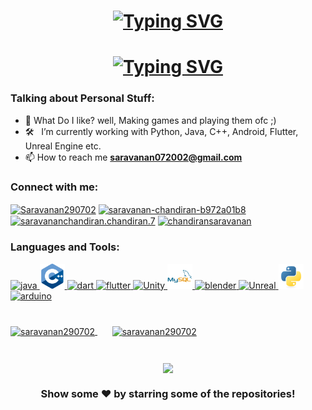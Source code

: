 
<h1 align="center">
<a href="https://git.io/typing-svg"><img src="https://readme-typing-svg.demolab.com?font=Fira+Code&pause=1000&color=F7F7F7&width=435&lines=Hello+there%2C+Saravanan+Here........;Glad+you+are+here" alt="Typing SVG" /></a>
</h1>
<h1 align="center">
<a href="https://git.io/typing-svg"><img src="https://readme-typing-svg.demolab.com?font=Fira+Code&pause=1000&color=F72F2F&width=435&lines=Exploring+Machine+and+Deep+Learning!;Delving+into+Game+Development!!;Pursuing+App+Development+Expertise!!!" alt="Typing SVG" /></a>
</h1>

### Talking about Personal Stuff:
- 👾 What Do I like? well, Making games and playing them ofc ;)
- 🛠 &nbsp; I’m currently working with Python, Java, C++, Android, Flutter, Unreal Engine etc.
- 📫 How to reach me **saravanan072002@gmail.com**
  
<h3 align="left">Connect with me:</h3>
<p align="left">
<a href="https://twitter.com/Saravanan290702" target="blank"><img align="center" src="https://raw.githubusercontent.com/rahuldkjain/github-profile-readme-generator/master/src/images/icons/Social/twitter.svg" alt="Saravanan290702" height="30" width="40" /></a>
<a href="https://www.linkedin.com/in/saravanan-chandiran-b972a01b8/" target="blank"><img align="center" src="https://raw.githubusercontent.com/rahuldkjain/github-profile-readme-generator/master/src/images/icons/Social/linked-in-alt.svg" alt="saravanan-chandiran-b972a01b8" height="30" width="40" /></a>
<a href="https://www.facebook.com/saravananchandiran.chandiran.7/" target="blank"><img align="center" src="https://raw.githubusercontent.com/rahuldkjain/github-profile-readme-generator/master/src/images/icons/Social/facebook.svg" alt="saravananchandiran.chandiran.7" height="30" width="40" /></a>
<a href="https://www.instagram.com/chandiransaravanan/" target="blank"><img align="center" src="https://raw.githubusercontent.com/rahuldkjain/github-profile-readme-generator/master/src/images/icons/Social/instagram.svg" alt="chandiransaravanan" height="30" width="40" /></a>
</p>

<h3 align="left">Languages and Tools:</h3>
<p align="left"> <a href="https://www.java.com/en/" target="_blank" rel="noreferrer"> <img src="https://cdn.jsdelivr.net/gh/devicons/devicon/icons/java/java-original-wordmark.svg" alt="java" width="40" height="40"/> </a> <a href="https://www.w3schools.com/cpp/" target="_blank" rel="noreferrer"> <img src="https://raw.githubusercontent.com/devicons/devicon/master/icons/cplusplus/cplusplus-original.svg" alt="cplusplus" width="40" height="40"/> </a> <a href="https://dart.dev" target="_blank" rel="noreferrer"> <img src="https://www.vectorlogo.zone/logos/dartlang/dartlang-icon.svg" alt="dart" width="40" height="40"/> </a> <a href="https://flutter.dev" target="_blank" rel="noreferrer"> <img src="https://www.vectorlogo.zone/logos/flutterio/flutterio-icon.svg" alt="flutter" width="40" height="40"/> </a> <a href="https://unity.com/" target="_blank" rel="noreferrer"> <img src="https://www.vectorlogo.zone/logos/unity3d/unity3d-ar21.svg" alt="Unity" width="60" height="40"/> </a> <a href="https://www.mysql.com/" target="_blank" rel="noreferrer"> <img src="https://raw.githubusercontent.com/devicons/devicon/master/icons/mysql/mysql-original-wordmark.svg" alt="mysql" width="40" height="40"/> </a> <a href="https://www.blender.org/" target="_blank" rel="noreferrer"> <img src="https://cdn.jsdelivr.net/gh/devicons/devicon/icons/blender/blender-original-wordmark.svg"/ alt="blender" width="60" height="70"/> </a> <a href="https://www.unrealengine.com/en-US" target="_blank" rel="noreferrer"> <img src="https://cdn.jsdelivr.net/gh/devicons/devicon/icons/unrealengine/unrealengine-original-wordmark.svg" alt="Unreal" width="60" height="60"/> </a> <a href="https://www.python.org" target="_blank" rel="noreferrer"> <img src="https://raw.githubusercontent.com/devicons/devicon/master/icons/python/python-original.svg" alt="python" width="40" height="40"/> </a> <a href="https://www.arduino.cc/" target="_blank" rel="noreferrer"> <img src="https://cdn.worldvectorlogo.com/logos/arduino-1.svg" alt="arduino" width="40" height="40"/> </a> </p>

#
<a href="https://github.com/anuraghazra/github-readme-stats">
<img height=200 align="center" src="https://github-readme-stats.vercel.app/api?username=saravanan290702&show_icons=true&locale=en&theme=radical" alt="saravanan290702" />
</a>
&nbsp; &nbsp; &nbsp;
<a href="https://github.com/anuraghazra/convoychat">
<img height=200 align="center" src="https://github-readme-stats.vercel.app/api/top-langs/?username=saravanan290702&layout=compact&theme=radical&langs_count=8&card_width=300" alt="saravanan290702" />
</a>

#
<div align="center">
<img src="https://i.pinimg.com/originals/8d/4b/77/8d4b77c44b7a68c0fd609411e2c0ec3c.gif" align="center">
</div>
<div align="center">

### Show some ❤️ by starring some of the repositories!

</div>
